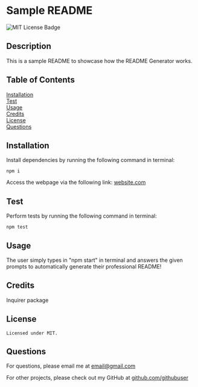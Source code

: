 # Sample README
  ![MIT License Badge](https://img.shields.io/badge/license-MIT-blue.svg)

  ## Description
  This is a sample README to showcase how the README Generator works.

  ## Table of Contents
  [Installation](#Installation) <br>
  [Test](#Test) <br>
  [Usage](#Usage) <br>
  [Credits](#Credits) <br>
  [License](#License) <br>
  [Questions](#Questions) <br>

  ## Installation
  Install dependencies by running the following command in terminal: 
  ```
  npm i
  ```

  Access the webpage via the following link: [website.com](website.com)

  ## Test
  Perform tests by running the following command in terminal: 
  ```
  npm test
  ```

  ## Usage
  The user simply types in "npm start" in terminal and answers the given prompts to automatically generate their professional README!

  ## Credits
  Inquirer package

  ## License
    Licensed under MIT.

  ## Questions
  For questions, please email me at email@gmail.com

  For other projects, please check out my GitHub at [github.com/githubuser](github.com/githubuser)
